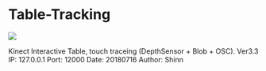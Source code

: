 # Table-Tracking

<img src="https://github.com/shinn716/Table-Tracking/blob/master/pic1.png" /></a>

 Kinect Interactive Table, touch traceing (DepthSensor + Blob + OSC).
 Ver3.3
 IP: 127.0.0.1
 Port: 12000
 Date: 20180716
 Author: Shinn
